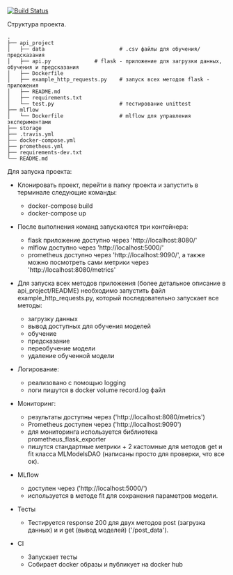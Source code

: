 [![Build Status](https://app.travis-ci.com/stristanS/flask-ci-travis.svg?branch=master)](https://app.travis-ci.com/stristanS/flask-ci-travis)

Структура проекта.

    .
    ├── api_project
    │   ├── data          		        # .csv файлы для обучения/предсказания
    │   ├── api.py    			# flask - приложение для загрузки данных, обучения и предсказания
    │   ├── Dockerfile    	
    │   ├── example_http_requests.py  	# запуск всех методов flask - приложения
    │   ├── README.md    
    │   ├── requirements.txt    
    │   └── test.py                     # тестирование unittest
    ├── mlflow
    │   └── Dockerfile                  # mlflow для управления экспериментами
    ├── storage				
    ├── .travis.yml
    ├── docker-compose.yml
    ├── prometheus.yml
    ├── requirements-dev.txt
    └── README.md

Для запуска проекта: 
- Клонировать проект, перейти в папку проекта и запустить в терминале следующие команды:
	- docker-compose build
	- docker-compose up
    
- После выполнения команд запускаются три контейнера:
    - flask приложение доступно через 'http://localhost:8080/'
    - mlflow доступно через 'http://localhost:5000/'
    - prometheus доступно через 'http://localhost:9090/', а также можно посмотреть сами метрики через 'http://localhost:8080/metrics'
    
- Для запуска всех методов приложения (более детальное описание в api_project/README) необходимо запустить файл example_http_requests.py, который последовательно запускает все методы:
	- загрузку данных 
	- вывод доступных для обучения моделей
	- обучение 
	- предсказание 
	- переобучение модели
	- удаление обученной модели
    
- Логирование:
    - реализовано с помощью logging
    - логи пишутся в docker volume record.log файл
- Мониторинг:
    - результаты доступны через ('http://localhost:8080/metrics')
    - Prometheus доступен через ('http://localhost:9090')  
    - для мониторинга используется библиотека prometheus_flask_exporter
    - пишутся стандартные метрики + 2 кастомные для методов get и fit класса MLModelsDAO (написаны просто для проверки, что все ок).
- MLflow
    - доступен через ('http://localhost:5000/')
    - используется в методе fit для сохранения параметров модели.
- Тесты
    - Тестируется response 200 для двух методов post (загрузка данных) и и get (вывод моделей) ('/post_data').
- CI 
    - Запускает тесты
    - Собирает docker образы и публикует на docker hub
